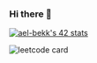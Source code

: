 ### Hi there 👋
[![ael-bekk's 42 stats](https://badge42.vercel.app/api/v2/cl1pa0o6y001109lbl051m4zv/stats?cursusId=21&coalitionId=80)](https://github.com/JaeSeoKim/badge42)

![leetcode card](https://stats-cards-4b1n8mmbp-hxx2.vercel.app/api/leetcode/?username=ael-bekk)
